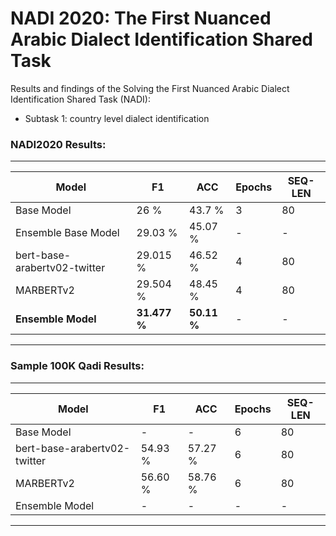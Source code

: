 # NADI 2020: The First Nuanced Arabic Dialect Identification Shared Task

Results and findings of the Solving the First Nuanced Arabic Dialect Identification Shared Task (NADI):
- Subtask 1: country level dialect identification

### NADI2020 Results:
-----------------------
Model | F1 |ACC | Epochs | SEQ-LEN
------ |------|-----|------|----| 
Base Model |26 %|43.7 %| 3 | 80
Ensemble Base Model |29.03 %|45.07 %| - | -
bert-base-arabertv02-twitter | 29.015 %|  46.52 % | 4 | 80
MARBERTv2 | 29.504 %| 48.45 % | 4 | 80
**Ensemble Model**| **31.477 %**| **50.11 %** | - | -
---------------------


### Sample 100K Qadi Results:
-----------------------
Model | F1 |ACC | Epochs | SEQ-LEN
------ |------|-----|------|----| 
Base Model |- |-| 6 | 80
bert-base-arabertv02-twitter | 54.93 %| 57.27 % | 6 | 80
MARBERTv2 | 56.60 %| 58.76 %| 6 | 80
Ensemble Model | - | - | - | -
---------------------
